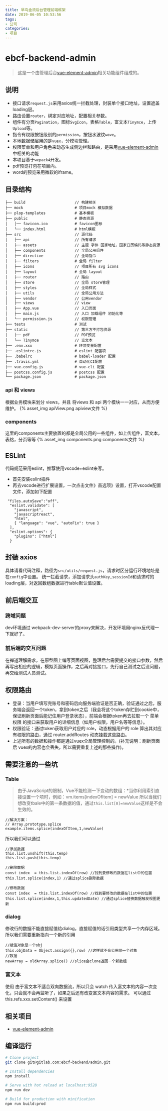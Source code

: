 ```yaml
---
title: 早鸟金流后台管理前端框架
date: 2019-06-05 10:53:56
tags: 
- 公司
categories: 
- 项目
---
```

# ebcf-backend-admin
> 这是一个由管理后台[vue-element-admin](https://github.com/PanJiaChen/vue-element-admin)相关功能组件组成的。
## 说明
+ 接口请求`request.js`采用axios统一拦截处理，封装单个接口地址，设置遮盖loading层。
+ 路由设置`router`，绑定对应地址，配置相关参数。
+ 组件有分页`Pagination`，图标`SvgIcon`，表格`Table`，富文本`Tinymce`，上传`Upload`等。
+ 指令有权限按钮级别的`permission`，按钮水波纹`wave`。
+ 本地数据储层用的是`vuex`，分模块管理。
+ 权限菜单和用户角色来动态生成侧边栏和路由，是采用[vue-element-admin](https://github.com/PanJiaChen/vue-element-admin)中相关的功能
+ 本项目基于`wepack4`开发。
+ pdf预览打包在项目内。
+ word的预览采用微软的iframe。
## 目录结构
 ```
├── build                      // 构建相关  
├── mock                       # 项目mock 模拟数据
├── plop-templates             # 基本模板
├── public                     # 静态资源
│   │── favicon.ico            # favicon图标
│   └── index.html             # html模板
├── src                        // 源代码
│   ├── api                    // 所有请求
│   ├── assets                 // 主题 字体 国家地址，国家日历编码等静态资源
│   ├── components             // 全局公用组件
│   ├── directive              // 全局指令
│   ├── filters                # 全局 filter
│   ├── icons                  // 项目所有 svg icons
│   ├── layout                 # 全局 layout
│   ├── router                 // 路由
│   ├── store                  // 全局 store管理
│   ├── styles                 // 全局样式
│   ├── utils                  // 全局公用方法
│   ├── vendor                 // 公用vendor
│   ├── views                  // view
│   ├── App.vue                // 入口页面
│   ├── main.js                // 入口 加载组件 初始化等
│   └── permission.js          // 权限管理
├── tests                      # 测试
├── static                     // 第三方不打包资源
│   ├── pdf                    // PDF预览
│   └── Tinymce                // 富文本
├── .env.xxx                   # 环境变量配置
├── .eslintrc.js               # eslint 配置项
├── .babelrc                   # babel-loader 配置
├── .travis.yml                # 自动化CI配置
├── vue.config.js              # vue-cli 配置
├── postcss.config.js          # postcss 配置
└── package.json               # package.json
 ```

### api 和 views
根据业务模块来划分 views，并且 将views 和 api 两个模块一一对应，从而方便维护。
{% asset_img apiView.png apiview文件 %} 

### components
这里的components主要放置的都是全局公用的一些组件，如上传组件，富文本，表格，分页等等
{% asset_img components.png components文件 %} 

## ESLint
代码规范采用eslint，推荐使用vscode+eslint来写。
+ 首先安装eslint插件
+ 再去vscode进行扩展设置，一次点击文件》首选项》设置，打开vscode配置文件，添加如下配置
```
 "files.autoSave":"off",
  "eslint.validate": [
    "javascript",
    "javascriptreact",
    "html",
    { "language": "vue", "autoFix": true }
  ],
  "eslint.options": {
    "plugins": ["html"]
  }
```
## 封装 axios
具体请看代码注释，路径为`src/utils/request.js`，请求时区分运行环境地址是在`config`中设置。
统一拦截请求，添加请求头`authKey,sessionId`和请求时的loading层，对返回数组数据进行table默认值设置。

## 前后端交互
### 跨域问题
dev环境通过 webpack-dev-server的proxy来解决，开发环境用nginx反代理一下就好了。
### 前后端的交互问题
在禅道理解需求，在原型图上编写页面视图，整理后台需要提交的接口参数，然后再写出相应的逻辑，模拟页面操作，之后再对接接口，先行自己测试之后没问题，再交给测试人员测试。

## 权限路由
+ 登录：当用户填写完账号和密码后向服务端验证是否正确，验证通过之后，服务端会返回一个token，拿到token之后（我会将这个token存贮到cookie中，保证刷新页面后能记住用户登录状态），前端会根据token再去拉取一个 菜单权限 的接口来获取用户的详细信息（如用户权限，用户名等等信息）。
+ 权限验证：通过token获取用户对应的 role，动态根据用户的 role 算出其对应有权限的路由，通过 router.addRoutes 动态挂载这些路由。
+ 上述所有的数据和操作都是通过vuex全局管理控制的。(补充说明：刷新页面后 vuex的内容也会丢失，所以需要重复上述的那些操作)。

## 需要注意的一些坑
### Table
> 由于JavaScript的限制，Vue不能检测一下变动的数组：*当你利用索引直接设置一个项时，例如：vm.items[indexOfItem] = newValue
所以当我们想改变tbale中的第一条数据的值，通过`this.list[0]=newValue`这样是不会生效的。

```
//解决方案：
// Array.prototype.splice
example.items.splice(indexOfItem,1,newValue)
```
所以我们可以通过
```
//添加数据
this.list.unshift(this.temp)
this.list.push(this.temp)

//删除数据
const index  = this.list.indexOf(row) //找到要修改的数据在list中的位置
this.list.splice(index,1) //通过splice删除数据

//修改数据
const index  = this.list.indexOf(row) //找到要修改的数据在list中的位置
this.list.splice(index,1,this.updatedDate) //通过splice替换数据触发视图更新
```
### dialog
修改行的数据不能直接赋值给dialog，直接赋值的话引用类型共享一个内存区域。所以我们需要重新指向一个新的引用
```
//赋值对象是一个obj
this.objData = Object.assign({},row) //这样就不会公用同一个对象
//数据 
newArray = oldArray.splice() //slice会clone返回一个新数组
```
### 富文本
使用 由于富文本不适合双向数据流，所以只会 watch 传入富文本的内容一次变化，只会就不会再监听了，如果之后还有改变富文本内容的需求。 可以通过 this.refs.xxx.setContent() 来设置
## 相关项目
+ [vue-element-admin](https://github.com/PanJiaChen/vue-element-admin)

## 编译运行
```bash
# Clone project
git clone git@gitlab.com:ebcf-backend/admin.git

# Install dependencies
npm install

# Serve with hot reload at localhost:9528
npm run dev

# Build for production with minification
npm run build:prod

```